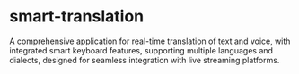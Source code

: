 # smart-translation
A comprehensive application for real-time translation of text and voice, with integrated smart keyboard features, supporting multiple languages and dialects, designed for seamless integration with live streaming platforms.
